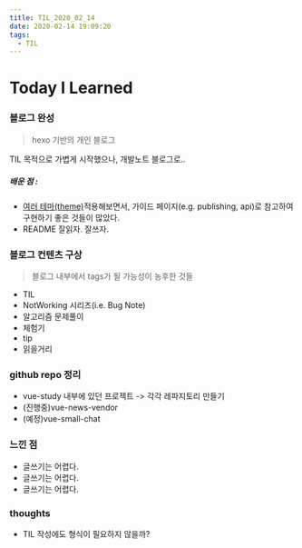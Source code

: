 ```yaml
---
title: TIL_2020_02_14
date: 2020-02-14 19:09:20
tags:
  - TIL
---
```


# Today I Learned

### 블로그 완성
> hexo 기반의 개인 블로그

TIL 목적으로 가볍게 시작했으나, 개발노트 블로그로..
##### 배운 점 :
- [여러 테마(theme)](https://hexo.io/themes/)적용해보면서,
가이드 페이지(e.g. publishing, api)로 참고하여 구현하기 좋은 것들이 많았다.
- README 잘읽자. 잘쓰자.

### 블로그 컨텐츠 구상
>블로그 내부에서 tags가 될 가능성이 농후한 것들

  - TIL
  - NotWorking 시리즈(i.e. Bug Note)
  - 알고리즘 문제풀이
  - 체험기
  - tip
  - 읽을거리
     
### github repo 정리
  - vue-study 내부에 있던 프로젝트 -> 각각 레파지토리 만들기
  - (진행중)vue-news-vendor
  - (예정)vue-small-chat
    
### 느낀 점
  - 글쓰기는 어렵다.
  - 글쓰기는 어렵다.
  - 글쓰기는 어렵다.
  
### thoughts
 - TIL 작성에도 형식이 필요하지 않을까?
 
